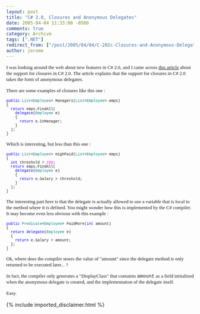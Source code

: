 ```yaml
---
layout: post
title: "C# 2.0, Closures and Anonymous Delegates"
date: 2005-04-04 11:33:00 -0500
comments: true
category: Archive
tags: [".NET"]
redirect_from: ["/post/2005/04/04/C-202c-Closures-and-Anonymous-Delegates.aspx", "/post/2005/04/04/c-202c-closures-and-anonymous-delegates.aspx"]
author: jerome
---
```

<!-- more -->
<p>
<font face="Tahoma" size="2">I was looking around the web about new features in C# 2.0, and I came across <a href="http://joe.truemesh.com/blog/000390.html">this article</a>&nbsp;about the support for closures in C# 2.0. The article explains that the support for closures in C# 2.0 takes the form of anonymous delegates.</font>
</p>
<p>
<font face="Tahoma" size="2">There are some examples of closures like this one :</font>
</p>
<p>
<font face="Courier New"><font size="1"><font color="#0000ff">public</font> <font color="#008080">List</font>&lt;<font color="#008080">Employee</font>&gt; Managers(<font color="#008080">List</font>&lt;<font color="#008080">Employee</font>&gt; emps)<br />
</font></font><font face="Courier New" size="1">{<br />
</font><font face="Courier New"><font size="1"><font color="#0000ff">&nbsp; return</font> emps.FindAll(<br />
</font></font><font face="Courier New"><font size="1"><font color="#0000ff">&nbsp;&nbsp;&nbsp; delegate</font>(<font color="#008080">Employee</font> e)<br />
</font></font><font face="Courier New" size="1">&nbsp;&nbsp;&nbsp; {<br />
</font><font face="Courier New"><font size="1"><font color="#0000ff">&nbsp;&nbsp;&nbsp;&nbsp;&nbsp; return</font> e.IsManager;<br />
</font></font><font face="Courier New" size="1">&nbsp;&nbsp;&nbsp; }<br />
</font><font face="Courier New" size="1">&nbsp; );<br />
</font><font face="Courier New" size="1">}</font>
</p>
<p>
<font face="Tahoma" size="2">Which is interesting, but less than this one :</font>
</p>
<p>
<font size="1"></font>
</p>
<font face="Courier New"><font size="1"><font color="#0000ff">public</font> <font color="#008080">List</font>&lt;<font color="#008080">Employee</font>&gt; HighPaid(<font color="#008080">List</font>&lt;<font color="#008080">Employee</font></font></font><font face="Courier New" size="1">&gt; emps)<br />
</font><font size="1"><font face="Courier New">{<br />
</font><font face="Courier New"><font color="#0000ff">&nbsp; int</font> threshold = <font color="#ff00ff">150</font></font></font><font face="Courier New" size="1">;<br />
</font><font face="Courier New"><font size="1"><font color="#0000ff">&nbsp; return</font> emps.FindAll(<br />
&nbsp;&nbsp;&nbsp; <font color="#0000ff">delegate</font>(<font color="#008080">Employee</font></font></font><font face="Courier New" size="1"> e)<br />
</font><font size="1"><font face="Courier New">&nbsp;&nbsp;&nbsp; {<br />
</font><font face="Courier New" color="#0000ff">&nbsp;&nbsp;&nbsp;&nbsp;&nbsp; return</font></font><font face="Courier New" size="1"> e.Salary &gt; threshold;<br />
</font><font face="Courier New" size="1">&nbsp;&nbsp;&nbsp; }<br />
&nbsp; </font><font size="1"><font face="Courier New">);<br />
</font><font face="Courier New">}</font> </font>
<p>
<font face="Tahoma" size="2">The interesting part here is that the delegate is actually allowed to use a variable that is local to the method where it is defined. </font><font size="2"><font face="Tahoma">You might wonder how this is implemented by the C# compiler.<br />
</font><font face="Tahoma">It may become even less obvious with this example :</font></font><font size="1"><font color="#0000ff"></font></font>
</p>
<font face="Courier New"><font size="1"><font color="#008080"><font color="#0000ff">public </font>Predicate</font>&lt;<font color="#008080">Employee</font>&gt; PaidMore(<font color="#0000ff">int</font></font></font><font face="Courier New" size="1"> amount)<br />
{<br />
<font color="#0000ff"><font color="#000000">&nbsp; </font>return</font> <font color="#0000ff">delegate</font>(<font color="#008080">Employee</font> e)<br />
&nbsp; {<br />
&nbsp;&nbsp;&nbsp; <font color="#0000ff">return</font> e.Salary &gt; amount;<br />
&nbsp; };<br />
}</font> 
<p>
<font face="Tahoma" size="2">Ok, where does the compiler stores the value of &quot;amount&quot; since the delegate method is only returned to be executed later... ?</font>
</p>
<p>
<font face="Tahoma" size="2">In fact, the compiler only generates a &quot;DisplayClass&quot; that containts <font face="Courier New">amount</font> as a field initialized when the anonymous delegate is created, and the implementation of the delegate itself.</font>
</p>
<p>
<font face="Tahoma" size="2">Easy.</font>
</p>

{% include imported_disclaimer.html %}
